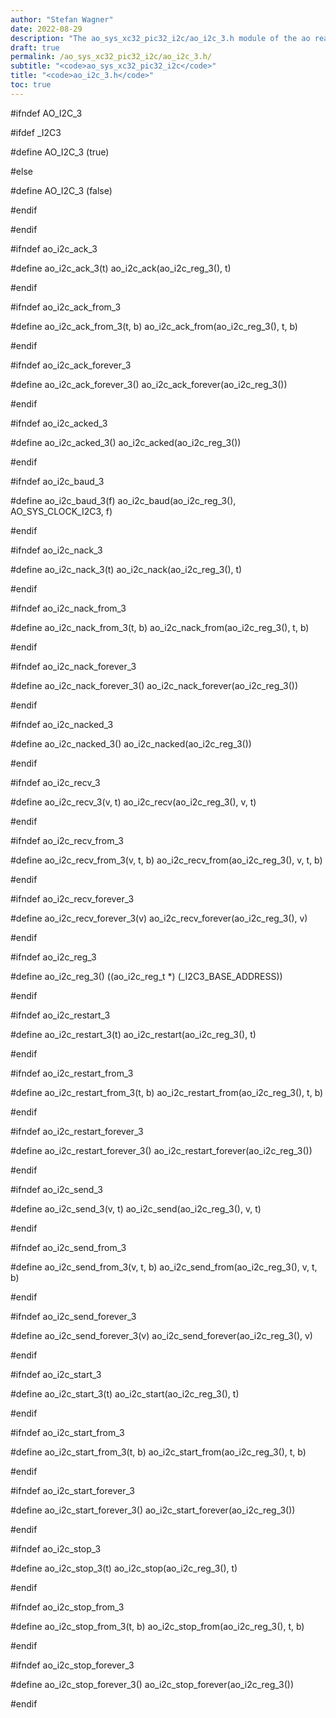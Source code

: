 ```yaml
---
author: "Stefan Wagner"
date: 2022-08-29
description: "The ao_sys_xc32_pic32_i2c/ao_i2c_3.h module of the ao real-time operating system."
draft: true
permalink: /ao_sys_xc32_pic32_i2c/ao_i2c_3.h/ 
subtitle: "<code>ao_sys_xc32_pic32_i2c</code>"
title: "<code>ao_i2c_3.h</code>"
toc: true
---
```


#ifndef AO_I2C_3

#ifdef  _I2C3

#define AO_I2C_3                        (true)

#else

#define AO_I2C_3                        (false)

#endif

#endif

#ifndef ao_i2c_ack_3

#define ao_i2c_ack_3(t)                 ao_i2c_ack(ao_i2c_reg_3(), t)

#endif

#ifndef ao_i2c_ack_from_3

#define ao_i2c_ack_from_3(t, b)         ao_i2c_ack_from(ao_i2c_reg_3(), t, b)

#endif

#ifndef ao_i2c_ack_forever_3

#define ao_i2c_ack_forever_3()          ao_i2c_ack_forever(ao_i2c_reg_3())

#endif

#ifndef ao_i2c_acked_3

#define ao_i2c_acked_3()                ao_i2c_acked(ao_i2c_reg_3())

#endif

#ifndef ao_i2c_baud_3

#define ao_i2c_baud_3(f)                ao_i2c_baud(ao_i2c_reg_3(), AO_SYS_CLOCK_I2C3, f)

#endif

#ifndef ao_i2c_nack_3

#define ao_i2c_nack_3(t)                ao_i2c_nack(ao_i2c_reg_3(), t)

#endif

#ifndef ao_i2c_nack_from_3

#define ao_i2c_nack_from_3(t, b)        ao_i2c_nack_from(ao_i2c_reg_3(), t, b)

#endif

#ifndef ao_i2c_nack_forever_3

#define ao_i2c_nack_forever_3()         ao_i2c_nack_forever(ao_i2c_reg_3())

#endif

#ifndef ao_i2c_nacked_3

#define ao_i2c_nacked_3()               ao_i2c_nacked(ao_i2c_reg_3())

#endif

#ifndef ao_i2c_recv_3

#define ao_i2c_recv_3(v, t)             ao_i2c_recv(ao_i2c_reg_3(), v, t)

#endif

#ifndef ao_i2c_recv_from_3

#define ao_i2c_recv_from_3(v, t, b)     ao_i2c_recv_from(ao_i2c_reg_3(), v, t, b)

#endif

#ifndef ao_i2c_recv_forever_3

#define ao_i2c_recv_forever_3(v)        ao_i2c_recv_forever(ao_i2c_reg_3(), v)

#endif

#ifndef ao_i2c_reg_3

#define ao_i2c_reg_3()                  ((ao_i2c_reg_t *) (_I2C3_BASE_ADDRESS))

#endif

#ifndef ao_i2c_restart_3

#define ao_i2c_restart_3(t)             ao_i2c_restart(ao_i2c_reg_3(), t)

#endif

#ifndef ao_i2c_restart_from_3

#define ao_i2c_restart_from_3(t, b)     ao_i2c_restart_from(ao_i2c_reg_3(), t, b)

#endif

#ifndef ao_i2c_restart_forever_3

#define ao_i2c_restart_forever_3()      ao_i2c_restart_forever(ao_i2c_reg_3())

#endif

#ifndef ao_i2c_send_3

#define ao_i2c_send_3(v, t)             ao_i2c_send(ao_i2c_reg_3(), v, t)

#endif

#ifndef ao_i2c_send_from_3

#define ao_i2c_send_from_3(v, t, b)     ao_i2c_send_from(ao_i2c_reg_3(), v, t, b)

#endif

#ifndef ao_i2c_send_forever_3

#define ao_i2c_send_forever_3(v)        ao_i2c_send_forever(ao_i2c_reg_3(), v)

#endif

#ifndef ao_i2c_start_3

#define ao_i2c_start_3(t)               ao_i2c_start(ao_i2c_reg_3(), t)

#endif

#ifndef ao_i2c_start_from_3

#define ao_i2c_start_from_3(t, b)       ao_i2c_start_from(ao_i2c_reg_3(), t, b)

#endif

#ifndef ao_i2c_start_forever_3

#define ao_i2c_start_forever_3()        ao_i2c_start_forever(ao_i2c_reg_3())

#endif

#ifndef ao_i2c_stop_3

#define ao_i2c_stop_3(t)                ao_i2c_stop(ao_i2c_reg_3(), t)

#endif

#ifndef ao_i2c_stop_from_3

#define ao_i2c_stop_from_3(t, b)        ao_i2c_stop_from(ao_i2c_reg_3(), t, b)

#endif

#ifndef ao_i2c_stop_forever_3

#define ao_i2c_stop_forever_3()         ao_i2c_stop_forever(ao_i2c_reg_3())

#endif

